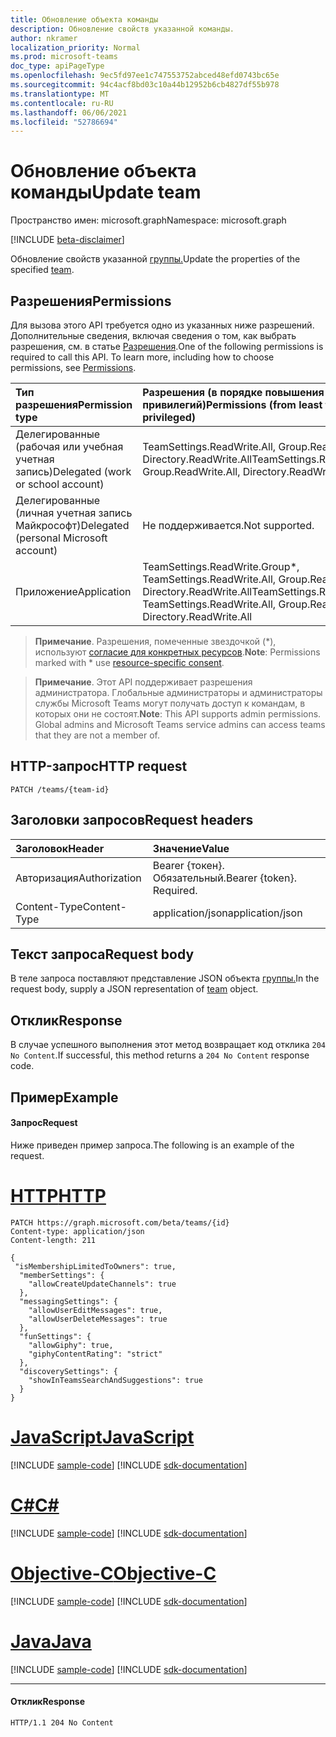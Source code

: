 ```yaml
---
title: Обновление объекта команды
description: Обновление свойств указанной команды.
author: nkramer
localization_priority: Normal
ms.prod: microsoft-teams
doc_type: apiPageType
ms.openlocfilehash: 9ec5fd97ee1c747553752abced48efd0743bc65e
ms.sourcegitcommit: 94c4acf8bd03c10a44b12952b6cb4827df55b978
ms.translationtype: MT
ms.contentlocale: ru-RU
ms.lasthandoff: 06/06/2021
ms.locfileid: "52786694"
---
```

# <a name="update-team"></a><span data-ttu-id="e1749-103">Обновление объекта команды</span><span class="sxs-lookup"><span data-stu-id="e1749-103">Update team</span></span>

<span data-ttu-id="e1749-104">Пространство имен: microsoft.graph</span><span class="sxs-lookup"><span data-stu-id="e1749-104">Namespace: microsoft.graph</span></span>

[!INCLUDE [beta-disclaimer](../../includes/beta-disclaimer.md)]

<span data-ttu-id="e1749-105">Обновление свойств указанной [группы.](../resources/team.md)</span><span class="sxs-lookup"><span data-stu-id="e1749-105">Update the properties of the specified [team](../resources/team.md).</span></span>

## <a name="permissions"></a><span data-ttu-id="e1749-106">Разрешения</span><span class="sxs-lookup"><span data-stu-id="e1749-106">Permissions</span></span>
<span data-ttu-id="e1749-p101">Для вызова этого API требуется одно из указанных ниже разрешений. Дополнительные сведения, включая сведения о том, как выбрать разрешения, см. в статье [Разрешения](/graph/permissions-reference).</span><span class="sxs-lookup"><span data-stu-id="e1749-p101">One of the following permissions is required to call this API. To learn more, including how to choose permissions, see [Permissions](/graph/permissions-reference).</span></span>


|<span data-ttu-id="e1749-109">Тип разрешения</span><span class="sxs-lookup"><span data-stu-id="e1749-109">Permission type</span></span>      | <span data-ttu-id="e1749-110">Разрешения (в порядке повышения привилегий)</span><span class="sxs-lookup"><span data-stu-id="e1749-110">Permissions (from least to most privileged)</span></span>              |
|:--------------------|:---------------------------------------------------------|
|<span data-ttu-id="e1749-111">Делегированные (рабочая или учебная учетная запись)</span><span class="sxs-lookup"><span data-stu-id="e1749-111">Delegated (work or school account)</span></span> | <span data-ttu-id="e1749-112">TeamSettings.ReadWrite.All, Group.ReadWrite.All, Directory.ReadWrite.All</span><span class="sxs-lookup"><span data-stu-id="e1749-112">TeamSettings.ReadWrite.All, Group.ReadWrite.All, Directory.ReadWrite.All</span></span> |
|<span data-ttu-id="e1749-113">Делегированные (личная учетная запись Майкрософт)</span><span class="sxs-lookup"><span data-stu-id="e1749-113">Delegated (personal Microsoft account)</span></span> | <span data-ttu-id="e1749-114">Не поддерживается.</span><span class="sxs-lookup"><span data-stu-id="e1749-114">Not supported.</span></span>    |
|<span data-ttu-id="e1749-115">Приложение</span><span class="sxs-lookup"><span data-stu-id="e1749-115">Application</span></span> | <span data-ttu-id="e1749-116">TeamSettings.ReadWrite.Group\*, TeamSettings.ReadWrite.All, Group.ReadWrite.All, Directory.ReadWrite.All</span><span class="sxs-lookup"><span data-stu-id="e1749-116">TeamSettings.ReadWrite.Group\*, TeamSettings.ReadWrite.All, Group.ReadWrite.All, Directory.ReadWrite.All</span></span> |

> <span data-ttu-id="e1749-117">**Примечание**. Разрешения, помеченные звездочкой (\*), используют [согласие для конкретных ресурсов](https://aka.ms/teams-rsc).</span><span class="sxs-lookup"><span data-stu-id="e1749-117">**Note**: Permissions marked with \* use [resource-specific consent](https://aka.ms/teams-rsc).</span></span>

> <span data-ttu-id="e1749-p102">**Примечание**. Этот API поддерживает разрешения администратора. Глобальные администраторы и администраторы службы Microsoft Teams могут получать доступ к командам, в которых они не состоят.</span><span class="sxs-lookup"><span data-stu-id="e1749-p102">**Note**: This API supports admin permissions. Global admins and Microsoft Teams service admins can access teams that they are not a member of.</span></span>

## <a name="http-request"></a><span data-ttu-id="e1749-120">HTTP-запрос</span><span class="sxs-lookup"><span data-stu-id="e1749-120">HTTP request</span></span>
<!-- { "blockType": "ignored" } -->
```http
PATCH /teams/{team-id}
```
## <a name="request-headers"></a><span data-ttu-id="e1749-121">Заголовки запросов</span><span class="sxs-lookup"><span data-stu-id="e1749-121">Request headers</span></span>
| <span data-ttu-id="e1749-122">Заголовок</span><span class="sxs-lookup"><span data-stu-id="e1749-122">Header</span></span>       | <span data-ttu-id="e1749-123">Значение</span><span class="sxs-lookup"><span data-stu-id="e1749-123">Value</span></span> |
|:---------------|:--------|
| <span data-ttu-id="e1749-124">Авторизация</span><span class="sxs-lookup"><span data-stu-id="e1749-124">Authorization</span></span>  | <span data-ttu-id="e1749-p103">Bearer {токен}. Обязательный.</span><span class="sxs-lookup"><span data-stu-id="e1749-p103">Bearer {token}. Required.</span></span>  |
| <span data-ttu-id="e1749-127">Content-Type</span><span class="sxs-lookup"><span data-stu-id="e1749-127">Content-Type</span></span>  | <span data-ttu-id="e1749-128">application/json</span><span class="sxs-lookup"><span data-stu-id="e1749-128">application/json</span></span>  |

## <a name="request-body"></a><span data-ttu-id="e1749-129">Текст запроса</span><span class="sxs-lookup"><span data-stu-id="e1749-129">Request body</span></span>
<span data-ttu-id="e1749-130">В теле запроса поставляют представление JSON объекта [группы.](../resources/team.md)</span><span class="sxs-lookup"><span data-stu-id="e1749-130">In the request body, supply a JSON representation of [team](../resources/team.md) object.</span></span>

## <a name="response"></a><span data-ttu-id="e1749-131">Отклик</span><span class="sxs-lookup"><span data-stu-id="e1749-131">Response</span></span>

<span data-ttu-id="e1749-132">В случае успешного выполнения этот метод возвращает код отклика `204 No Content`.</span><span class="sxs-lookup"><span data-stu-id="e1749-132">If successful, this method returns a `204 No Content` response code.</span></span>

## <a name="example"></a><span data-ttu-id="e1749-133">Пример</span><span class="sxs-lookup"><span data-stu-id="e1749-133">Example</span></span>
#### <a name="request"></a><span data-ttu-id="e1749-134">Запрос</span><span class="sxs-lookup"><span data-stu-id="e1749-134">Request</span></span>
<span data-ttu-id="e1749-135">Ниже приведен пример запроса.</span><span class="sxs-lookup"><span data-stu-id="e1749-135">The following is an example of the request.</span></span>

# <a name="http"></a>[<span data-ttu-id="e1749-136">HTTP</span><span class="sxs-lookup"><span data-stu-id="e1749-136">HTTP</span></span>](#tab/http)
<!-- {
  "blockType": "request",
  "name": "update_team"
}-->
```http
PATCH https://graph.microsoft.com/beta/teams/{id}
Content-type: application/json
Content-length: 211

{  
 "isMembershipLimitedToOwners": true,
  "memberSettings": {
    "allowCreateUpdateChannels": true
  },
  "messagingSettings": {
    "allowUserEditMessages": true,
    "allowUserDeleteMessages": true
  },
  "funSettings": {
    "allowGiphy": true,
    "giphyContentRating": "strict"
  },
  "discoverySettings": {
    "showInTeamsSearchAndSuggestions": true
  }
}
```
# <a name="javascript"></a>[<span data-ttu-id="e1749-137">JavaScript</span><span class="sxs-lookup"><span data-stu-id="e1749-137">JavaScript</span></span>](#tab/javascript)
[!INCLUDE [sample-code](../includes/snippets/javascript/update-team-javascript-snippets.md)]
[!INCLUDE [sdk-documentation](../includes/snippets/snippets-sdk-documentation-link.md)]

# <a name="c"></a>[<span data-ttu-id="e1749-138">C#</span><span class="sxs-lookup"><span data-stu-id="e1749-138">C#</span></span>](#tab/csharp)
[!INCLUDE [sample-code](../includes/snippets/csharp/update-team-csharp-snippets.md)]
[!INCLUDE [sdk-documentation](../includes/snippets/snippets-sdk-documentation-link.md)]

# <a name="objective-c"></a>[<span data-ttu-id="e1749-139">Objective-C</span><span class="sxs-lookup"><span data-stu-id="e1749-139">Objective-C</span></span>](#tab/objc)
[!INCLUDE [sample-code](../includes/snippets/objc/update-team-objc-snippets.md)]
[!INCLUDE [sdk-documentation](../includes/snippets/snippets-sdk-documentation-link.md)]

# <a name="java"></a>[<span data-ttu-id="e1749-140">Java</span><span class="sxs-lookup"><span data-stu-id="e1749-140">Java</span></span>](#tab/java)
[!INCLUDE [sample-code](../includes/snippets/java/update-team-java-snippets.md)]
[!INCLUDE [sdk-documentation](../includes/snippets/snippets-sdk-documentation-link.md)]

---

#### <a name="response"></a><span data-ttu-id="e1749-141">Отклик</span><span class="sxs-lookup"><span data-stu-id="e1749-141">Response</span></span>
<!-- {
  "blockType": "response"
} -->
```http
HTTP/1.1 204 No Content
```

<!-- uuid: 8fcb5dbc-d5aa-4681-8e31-b001d5168d79
2015-10-25 14:57:30 UTC -->
<!--
{
  "type": "#page.annotation",
  "description": "Update Team",
  "keywords": "",
  "section": "documentation",
  "tocPath": "",
  "suppressions": [
  ]
}
-->


